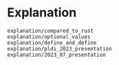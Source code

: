 # Explanation

```{toctree}
explanation/compared_to_rust
explanation/optional_values
explanation/define_and_define
explanation/pldi_2023_presentation
explanation/2023_07_presentation
```
